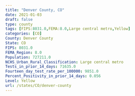 ```yaml
---
title: "Denver County, CO"
date: 2021-01-03
draft: false
type: county
tags: [FIPS:8031.0,FEMA:8.0,Large central metro,Yellow]
categories: [CO]
County: Denver County
State: CO
FIPS: 8031.0
FEMA_Region: 8.0
Population: 727211.0
NCHS_Urban_Rural_Classification: Large central metro
Tests_in_prior_14_days: 71635.0
Fourteen_day_test_rate_per_100000: 9851.0
Percent_Positivity_in_prior_14_days: 0.056
Level: Yellow
url: /states/CO/denver-county
---
```



